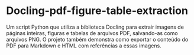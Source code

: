 # Docling-pdf-figure-table-extraction
Um script Python que utiliza a biblioteca Docling para extrair imagens de páginas inteiras, figuras e tabelas de arquivos PDF, salvando-as como arquivos PNG. O projeto também demonstra como exportar o conteúdo do PDF para Markdown e HTML com referências a essas imagens.
